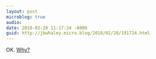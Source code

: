 ```yaml
---
layout: post
microblog: true
audio: 
date: 2018-02-28 11:17:24 -0800
guid: http://jbwhaley.micro.blog/2018/02/28/191724.html
---
```

OK. [Why?](https://www.theverge.com/circuitbreaker/2018/2/28/17062680/haier-asu-watch-projector-smartwatch-mwc-2018)
